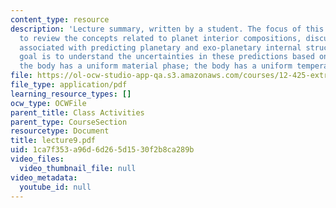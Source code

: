 ```yaml
---
content_type: resource
description: 'Lecture summary, written by a student. The focus of this lecture is
  to review the concepts related to planet interior compositions, discuss the ambiguities
  associated with predicting planetary and exo-planetary internal structure. A second
  goal is to understand the uncertainties in these predictions based on two assumptions:
  the body has a uniform material phase; the body has a uniform temperature.'
file: https://ol-ocw-studio-app-qa.s3.amazonaws.com/courses/12-425-extrasolar-planets-physics-and-detection-techniques-fall-2007/1ca7f353a96d6d265d1530f2b8ca289b_lecture9.pdf
file_type: application/pdf
learning_resource_types: []
ocw_type: OCWFile
parent_title: Class Activities
parent_type: CourseSection
resourcetype: Document
title: lecture9.pdf
uid: 1ca7f353-a96d-6d26-5d15-30f2b8ca289b
video_files:
  video_thumbnail_file: null
video_metadata:
  youtube_id: null
---
```

